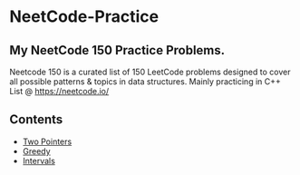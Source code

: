 # NeetCode-Practice

## My NeetCode 150 Practice Problems. 
Neetcode 150 is a curated list of 150 LeetCode problems designed to cover all possible patterns & topics in data structures. 
Mainly practicing in C++
List @ https://neetcode.io/ 

## Contents
- [Two Pointers](https://github.com/IvanLai-952/NeetCode-Practice/tree/main/Two%20Pointers/)
- [Greedy](https://github.com/IvanLai-952/NeetCode-Practice/tree/main/Greedy/)
- [Intervals](https://github.com/IvanLai-952/NeetCode-Practice/tree/main/Intervals/)